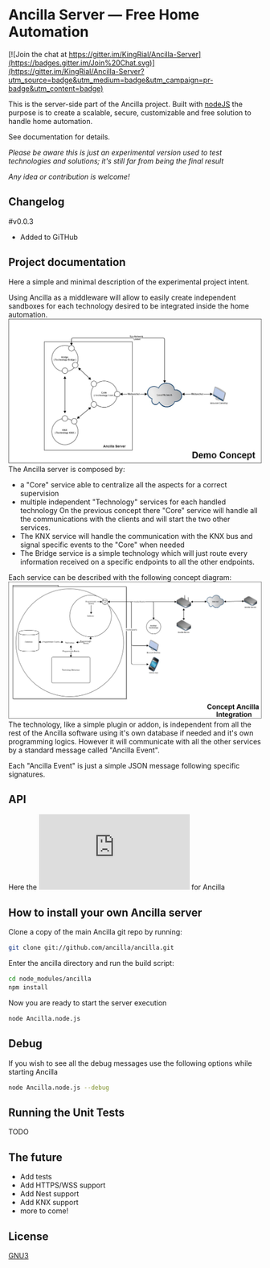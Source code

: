 Ancilla Server — Free Home Automation
==================================================

[![Join the chat at https://gitter.im/KingRial/Ancilla-Server](https://badges.gitter.im/Join%20Chat.svg)](https://gitter.im/KingRial/Ancilla-Server?utm_source=badge&utm_medium=badge&utm_campaign=pr-badge&utm_content=badge)

This is the server-side part of the Ancilla project.
Built with [nodeJS](https://nodejs.org/) the purpose is to create a scalable, secure, customizable and free solution to handle home automation.

See documentation for details.

*Please be aware this is just an experimental version used to test technologies and solutions; it's still far from being the final result*

*Any idea or contribution is welcome!*

Changelog
----------------------------
#v0.0.3
- Added to GiTHub

Project documentation
----------------------------
Here a simple and minimal description of the experimental project intent.

Using Ancilla as a middleware will allow to easily create independent sandboxes for each technology desired to be integrated inside the home automation.
![Ancilla Concept](https://raw.githubusercontent.com/KingRial/Ancilla-Server/master/Docs/DemoConcept.png)
The Ancilla server is composed by:
- a "Core" service able to centralize all the aspects for a correct supervision
- multiple independent "Technology" services for each handled technology
On the previous concept there "Core" service will handle all the communications with the clients and will start the two other services.
- The KNX service will handle the communication with the KNX bus and signal specific events to the "Core" when needed
- The Bridge service is a simple technology which will just route every information received on a specific endpoints to all the other endpoints.

Each service can be described with the following concept diagram:
![Technology Concept](https://raw.githubusercontent.com/KingRial/Ancilla-Server/master/Docs/TechnologyConcept.png)
The technology, like a simple plugin or addon, is independent from all the rest of the Ancilla software using it's own database if needed and it's own programming logics.
However it will communicate with all the other services by a standard message called "Ancilla Event".

Each "Ancilla Event" is just a simple JSON message following specific signatures.

API
----------------------------
Here the ![API documentation](https://raw.githubusercontent.com/KingRial/Ancilla-Server/Docs/Ancilla.node.html) for Ancilla

How to install your own Ancilla server
----------------------------

Clone a copy of the main Ancilla git repo by running:

```bash
git clone git://github.com/ancilla/ancilla.git
```

Enter the ancilla directory and run the build script:
```bash
cd node_modules/ancilla
npm install
```

Now you are ready to start the server execution
```bash
node Ancilla.node.js
```

Debug
--------------------------------------
If you wish to see all the debug messages use the following options while starting Ancilla
```bash
node Ancilla.node.js --debug
```

Running the Unit Tests
--------------------------------------
TODO

The future
--------------------------------------
- Add tests
- Add HTTPS/WSS support
- Add Nest support
- Add KNX support
- more to come!

License
-------
[GNU3](http://www.gnu.org/licenses/gpl-3.0.html)
